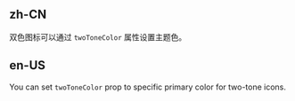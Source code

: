 ## zh-CN

双色图标可以通过 `twoToneColor` 属性设置主题色。

## en-US

You can set `twoToneColor` prop to specific primary color for two-tone icons.
